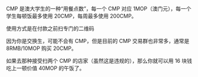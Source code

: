 

CMP 是澳大学生的一种“用餐点数”，每一个 CMP 对应 1MOP（澳门元），每一个学生每顿饭最多使用 20CMP，每周最多使用 200CMP。

使用方式是在付款之前扫专门的二维码

因为你是交换生，可能不会有 CMP，但是目前的 CMP 交易群也非常多，通常是 8RMB/10MOP 购买 20CMP。

如果去那种接受扫两个 CMP 的店家（虽然这是违规的），那么你就可以用 16 块钱吃上一顿价值 40MOP 的午饭了。

